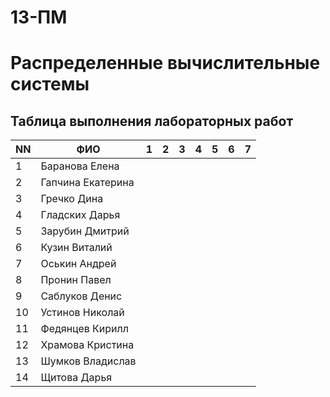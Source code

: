 # 13-ПМ
# Распределенные вычислительные системы

## Таблица выполнения лабораторных работ

| NN  | ФИО               | 1   | 2   | 3   | 4   | 5   | 6   | 7   |
| --- | ----------------- | --- | --- | --- | --- | --- | --- | --- |
| 1   | Баранова Елена    |     |     |     |     |     |     |     |
| 2   | Гапчина Екатерина |     |     |     |     |     |     |     |
| 3   | Гречко Дина       |     |     |     |     |     |     |     |
| 4   | Гладских Дарья    |     |     |     |     |     |     |     |
| 5   | Зарубин Дмитрий   |     |     |     |     |     |     |     |
| 6   | Кузин Виталий     |     |     |     |     |     |     |     |
| 7   | Оськин Андрей     |     |     |     |     |     |     |     |
| 8   | Пронин Павел      |     |     |     |     |     |     |     |
| 9   | Саблуков Денис    |     |     |     |     |     |     |     |
| 10  | Устинов Николай   |     |     |     |     |     |     |     |
| 11  | Федянцев Кирилл   |     |     |     |     |     |     |     |
| 12  | Храмова Кристина  |     |     |     |     |     |     |     |
| 13  | Шумков Владислав  |     |     |     |     |     |     |     |
| 14  | Щитова Дарья      |     |     |     |     |     |     |     |
